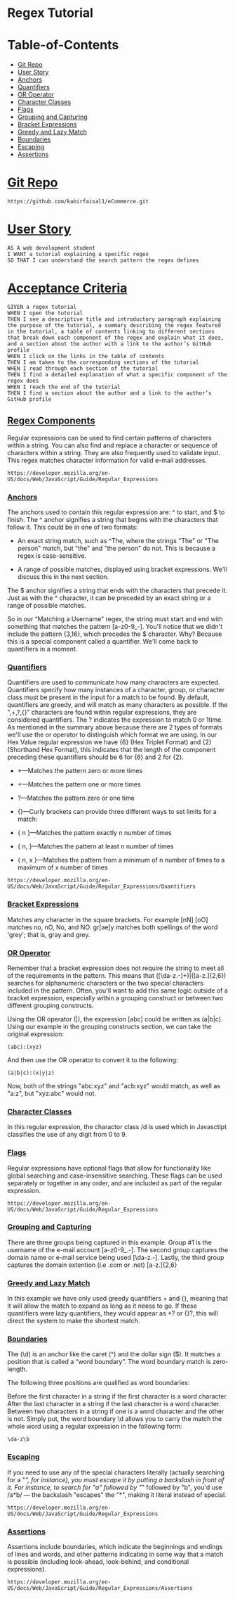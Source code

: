 # Regex Tutorial

# Table-of-Contents
* [Git Repo](#git-repo)
* [User Story](#user-story)
* [Anchors](#anchors)
* [Quantifiers](#quantifiers)
* [OR Operator](#or-operator)
* [Character Classes](#character-classes)
* [Flags](#flags)
* [Grouping and Capturing](#grouping-and-capturing)
* [Bracket Expressions](#bracket-expressions)
* [Greedy and Lazy Match](#greedy-and-lazy-match)
* [Boundaries](#boundaries)
* [Escaping](#escaping)
* [Assertions](#assertions)


# [Git Repo](#table-of-contents)
```
https://github.com/kabirfaisal1/eCommerce.git

```

# [User Story](#table-of-contents)
```
AS A web development student
I WANT a tutorial explaining a specific regex
SO THAT I can understand the search pattern the regex defines

```
# [Acceptance Criteria](#table-of-contents)
```
GIVEN a regex tutorial
WHEN I open the tutorial
THEN I see a descriptive title and introductory paragraph explaining the purpose of the tutorial, a summary describing the regex featured in the tutorial, a table of contents linking to different sections that break down each component of the regex and explain what it does, and a section about the author with a link to the author’s GitHub profile
WHEN I click on the links in the table of contents
THEN I am taken to the corresponding sections of the tutorial
WHEN I read through each section of the tutorial
THEN I find a detailed explanation of what a specific component of the regex does
WHEN I reach the end of the tutorial
THEN I find a section about the author and a link to the author’s GitHub profile

```
## [Regex Components](#table-of-contents)
Regular expressions can be used to find certain patterns of characters within a string. You can also find and replace a character or sequence of characters within a string. They are also frequently used to validate input. This regex matches character information for valid e-mail addresses.

```
https://developer.mozilla.org/en-US/docs/Web/JavaScript/Guide/Regular_Expressions
```


###  [Anchors](#table-of-contents)
The anchors used to contain this regular expression are: ^ to start, and $ to finish.
The ^ anchor signifies a string that begins with the characters that follow it. This could be in one of two formats:

  * An exact string match, such as ^The, where the strings "The" or "The person" match, but "the" and "the person" do not. This is because a regex is case-sensitive.

  * A range of possible matches, displayed using bracket expressions. We'll discuss this in the next section.

The $ anchor signifies a string that ends with the characters that precede it. Just as with the ^ character, it can be preceded by an exact string or a range of possible matches.

So in our “Matching a Username” regex, the string must start and end with something that matches the pattern [a-z0-9_-]. You'll notice that we didn't include the pattern {3,16}, which precedes the $ character. Why? Because this is a special component called a quantifier. We'll come back to quantifiers in a moment.

###  [Quantifiers](#table-of-contents)

Quantifiers are used to communicate how many characters are expected. Quantifiers specify how many instances of a character, group, or character class must be present in the input for a match to be found. By default, quantifiers are greedy, and will match as many characters as possible. If the ",+,?,{}" characters are found within regular expressions, they are considered quantifiers. The ? indicates the expression to match 0 or 1time. As mentioned in the summary above because there are 2 types of formats we'll use the or operator to distinguish which format we are using. In our Hex Value regular expression we have {6} (Hex Triplet Format) and {2} (Shorthand Hex Format), this indicates that the length of the component preceding these quantifiers should be 6 for {6} and 2 for {2}.

  * *—Matches the pattern zero or more times

  * +—Matches the pattern one or more times

  * ?—Matches the pattern zero or one time

  * {}—Curly brackets can provide three different ways to set limits for a match:

  * { n }—Matches the pattern exactly n number of times

  * { n, }—Matches the pattern at least n number of times

  * { n, x }—Matches the pattern from a minimum of n number of times to a maximum of x number of times
```
https://developer.mozilla.org/en-US/docs/Web/JavaScript/Guide/Regular_Expressions/Quantifiers
```

###  [Bracket Expressions](#table-of-contents)

Matches any character in the square brackets. For example [nN] [oO] matches no, nO, No, and NO. gr[ae]y matches both spellings of the word 'grey'; that is, gray and grey.

###  [OR Operator](#table-of-contents)
Remember that a bracket expression does not require the string to meet all of the requirements in the pattern. This means that ([\da-z\.-]+)|([a-z\.]{2,6}) searches for alphanumeric characters or the two special characters included in the pattern. Often, you'll want to add this same logic outside of a bracket expression, especially within a grouping construct or between two different grouping constructs.

Using the OR operator (|), the expression [abc] could be written as (a|b|c). Using our example in the grouping constructs section, we can take the original expression:
```
(abc):(xyz)
```
And then use the OR operator to convert it to the following:

```
(a|b|c):(x|y|z)
```
Now, both of the strings "abc:xyz" and "acb:xyz" would match, as well as "a:z", but "xyz:abc" would not.

###  [Character Classes](#table-of-contents)
In this regular expression, the charactor class /d is used which in Javasctipt classifies the use of any digit from 0 to 9.

###  [Flags](#table-of-contents)
Regular expressions have optional flags that allow for functionality like global searching and case-insensitive searching. These flags can be used separately or together in any order, and are included as part of the regular expression.

```
https://developer.mozilla.org/en-US/docs/Web/JavaScript/Guide/Regular_Expressions
```

###  [Grouping and Capturing](#table-of-contents)
There are three groups being captured in this example. Group #1 is the username of the e-mail account [a-z0-9_\.-]. The second group captures the domain name or e-mail service being used [\da-z\.-]. Lastly, the third group captures the domain extention (i.e .com or .net) [a-z\.]{2,6}


###  [Greedy and Lazy Match](#table-of-contents)
In this example we have only used greedy quantifiers + and {}, meaning that it will allow the match to expand as long as it neess to go. If these quantifiers were lazy quantifiers, they would appear as +? or {}?, this will direct the system to make the shortest match.

###  [Boundaries](#table-of-contents)
The (\d) is an anchor like the caret (^) and the dollar sign ($). It matches a position that is called a “word boundary”. The word boundary match is zero-length.

The following three positions are qualified as word boundaries:

Before the first character in a string if the first character is a word character.
After the last character in a string if the last character is a word character.
Between two characters in a string if one is a word character and the other is not.
Simply put, the word boundary \d allows you to carry the match the whole word using a regular expression in the following form:

```
\da-z\b
```

### [Escaping](#table-of-contents)
If you need to use any of the special characters literally (actually searching for a "*", for instance), you must escape it by putting a backslash in front of it. For instance, to search for "a" followed by "*" followed by "b", you'd use /a\*b/ — the backslash "escapes" the "*", making it literal instead of special.

```
https://developer.mozilla.org/en-US/docs/Web/JavaScript/Guide/Regular_Expressions
```

### [Assertions](#table-of-contents)
Assertions include boundaries, which indicate the beginnings and endings of lines and words, and other patterns indicating in some way that a match is possible (including look-ahead, look-behind, and conditional expressions).
```
https://developer.mozilla.org/en-US/docs/Web/JavaScript/Guide/Regular_Expressions/Assertions
```

